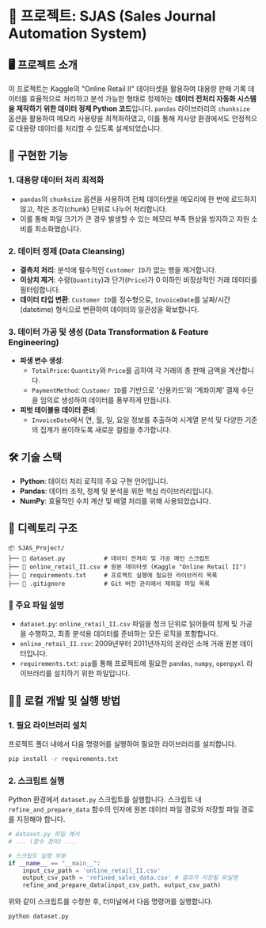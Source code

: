 # 📄 프로젝트: SJAS (Sales Journal Automation System)

## 🖥️ 프로젝트 소개

이 프로젝트는 Kaggle의 "Online Retail II" 데이터셋을 활용하여 대용량 판매 기록 데이터를 효율적으로 처리하고 분석 가능한 형태로 정제하는 **데이터 전처리 자동화 시스템을 제작하기 위한 데이터 정제 Python 코드**입니다. `pandas` 라이브러리의 `chunksize` 옵션을 활용하여 메모리 사용량을 최적화하였고, 이를 통해 저사양 환경에서도 안정적으로 대용량 데이터를 처리할 수 있도록 설계되었습니다.

## 📢 구현한 기능

### 1\. 대용량 데이터 처리 최적화

  - `pandas`의 `chunksize` 옵션을 사용하여 전체 데이터셋을 메모리에 한 번에 로드하지 않고, 작은 조각(chunk) 단위로 나누어 처리합니다.
  - 이를 통해 파일 크기가 큰 경우 발생할 수 있는 메모리 부족 현상을 방지하고 자원 소비를 최소화했습니다.

### 2\. 데이터 정제 (Data Cleansing)

  - **결측치 처리**: 분석에 필수적인 `Customer ID`가 없는 행을 제거합니다.
  - **이상치 제거**: 수량(`Quantity`)과 단가(`Price`)가 0 이하인 비정상적인 거래 데이터를 필터링합니다.
  - **데이터 타입 변환**: `Customer ID`를 정수형으로, `InvoiceDate`를 날짜/시간(datetime) 형식으로 변환하여 데이터의 일관성을 확보합니다.

### 3\. 데이터 가공 및 생성 (Data Transformation & Feature Engineering)

  - **파생 변수 생성**:
      - `TotalPrice`: `Quantity`와 `Price`를 곱하여 각 거래의 총 판매 금액을 계산합니다.
      - `PaymentMethod`: `Customer ID`를 기반으로 '신용카드'와 '계좌이체' 결제 수단을 임의로 생성하여 데이터를 풍부하게 만듭니다.
  - **피벗 테이블용 데이터 준비**:
      - `InvoiceDate`에서 연, 월, 일, 요일 정보를 추출하여 시계열 분석 및 다양한 기준의 집계가 용이하도록 새로운 컬럼을 추가합니다.

## 🛠️ 기술 스택

  - **Python**: 데이터 처리 로직의 주요 구현 언어입니다.
  - **Pandas**: 데이터 조작, 정제 및 분석을 위한 핵심 라이브러리입니다.
  - **NumPy**: 효율적인 수치 계산 및 배열 처리를 위해 사용되었습니다.

## 📂 디렉토리 구조

```
📦 SJAS_Project/
├── 📄 dataset.py           # 데이터 전처리 및 가공 메인 스크립트
├── 📄 online_retail_II.csv # 원본 데이터셋 (Kaggle "Online Retail II")
├── 📄 requirements.txt     # 프로젝트 실행에 필요한 라이브러리 목록
├── 📄 .gitignore           # Git 버전 관리에서 제외할 파일 목록
```

### 📁 주요 파일 설명

  - `dataset.py`: `online_retail_II.csv` 파일을 청크 단위로 읽어들여 정제 및 가공을 수행하고, 최종 분석용 데이터를 준비하는 모든 로직을 포함합니다.
  - `online_retail_II.csv`: 2009년부터 2011년까지의 온라인 소매 거래 원본 데이터입니다.
  - `requirements.txt`: `pip`를 통해 프로젝트에 필요한 `pandas`, `numpy`, `openpyxl` 라이브러리를 설치하기 위한 파일입니다.

## 🏃‍♂️ 로컬 개발 및 실행 방법

### 1\. 필요 라이브러리 설치

프로젝트 폴더 내에서 다음 명령어를 실행하여 필요한 라이브러리를 설치합니다.

```bash
pip install -r requirements.txt
```

### 2\. 스크립트 실행

Python 환경에서 `dataset.py` 스크립트를 실행합니다. 스크립트 내 `refine_and_prepare_data` 함수의 인자에 원본 데이터 파일 경로와 저장할 파일 경로를 지정해야 합니다.

```python
# dataset.py 파일 예시
# ... (함수 정의) ...

# 스크립트 실행 부분
if __name__ == "__main__":
    input_csv_path = 'online_retail_II.csv'
    output_csv_path = 'refined_sales_data.csv' # 결과가 저장될 파일명
    refine_and_prepare_data(input_csv_path, output_csv_path)

```

위와 같이 스크립트를 수정한 후, 터미널에서 다음 명령어를 실행합니다.

```bash
python dataset.py
```